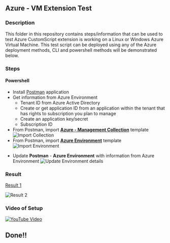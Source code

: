 ## Azure - VM Extension Test

### Description

This folder in this repository contains steps/information that can be used to test Azure CustomScript extension is working on a Linux or Windows Azure Virtual Machine. This test script can be deployed using any of the Azure deployment methods, CLI and powershell methods will be demonstrated below.

### Steps

#### Powershell 


- Install [Postman][1] application
- Get information from Azure Environment
    - Tenant ID from Azure Active Directory 
    - Create or get application ID from an application within the tenant that has rights to subscription you plan to manage
    - Create an application key/secret 
    - Subscription ID
- From Postman, import [**Azure - Management Collection**](./Azure_Management.postman_collection.json) template
![Import Collection](https://i.imgur.com/xmS15W2.png "Import Collection")
- From Postman, import [**Azure Environment**](Azure.postman_environment.json) template
![Import Environment](https://i.imgur.com/NlrVozZ.png "Import Environment") 
+ Update **Postman** - **Azure Environment** with information from Azure Environment
![Update Environment details](https://i.imgur.com/iSNrbQ3.png "Update Environment details")



### Result

[Result 1](https://i.imgur.com/ZHmhNeC.png)

![Result 2](https://i.imgur.com/pgVpZpC.png)

[1]:https://www.getpostman.com/

### Video of Setup

[![YouTube Video](https://img.youtube.com/vi/2bfgeBKRxl4/0.jpg)](http://www.youtube.com/watch?v=2bfgeBKRxl4)

## Done!!